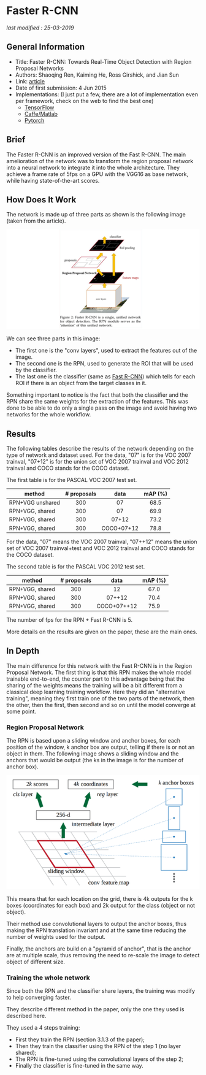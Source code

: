 # Faster R-CNN

_last modified : 25-03-2019_

## General Information

- Title: Faster R-CNN: Towards Real-Time Object Detection with Region Proposal Networks
- Authors: Shaoqing Ren, Kaiming He, Ross Girshick, and Jian Sun
- Link: [article](https://arxiv.org/abs/1506.01497)
- Date of first submission: 4 Jun 2015
- Implementations: (I just put a few, there are a lot of implementation even per framework, check on the web to find the best one)
    - [TensorFlow](https://github.com/endernewton/tf-faster-rcnn)
    - [Caffe/Matlab](https://github.com/ShaoqingRen/faster_rcnn)
    - [Pytorch](https://github.com/jwyang/faster-rcnn.pytorch)

## Brief

The Faster R-CNN is an improved version of the Fast R-CNN. The main amelioration of the network was to transform the region proposal network into a neural network to integrate it into the whole architecture. They achieve a frame rate of 5fps on a GPU with the VGG16 as base network, while having state-of-the-art scores.

## How Does It Work

The network is made up of three parts as shown is the following image (taken from the article).

![Network architecture](https://raw.githubusercontent.com/D3lt4lph4/papers/master/docs/images/imagedetection/fasterrcnn/network.png "Faster R-CNN")

We can see three parts in this image:

- The first one is the "conv layers", used to extract the features out of the image.
- The second one is the RPN, used to generate the ROI that will be used by the classifier.
- The last one is the classifier (same as [Fast R-CNN](https://arxiv.org/abs/1504.08083)) which tells for each ROI if there is an object from the target classes in it.

Something important to notice is the fact that both the classifier and the RPN share the same weights for the extraction of the features. This was done to be able to do only a single pass on the image and avoid having two networks for the whole workflow.

## Results

The following tables describe the results of the network depending on the type of network and dataset used. For the data, "07" is for the VOC 2007 trainval, "07+12" is for the union set of VOC 2007 trainval and VOC 2012 trainval and COCO stands for the COCO dataset.

The first table is for the PASCAL VOC 2007 test set.

| method | # proposals | data | mAP (%) |
|--------|:-----------:|:----:|:-------:|
|RPN+VGG unshared | 300 | 07 | 68.5 |
|RPN+VGG, shared | 300 | 07 | 69.9 |
|RPN+VGG, shared | 300 | 07+12 | 73.2 |
|RPN+VGG, shared | 300 | COCO+07+12 | 78.8 |

For the data, "07" means the VOC 2007 trainval, "07++12" means the union set of VOC 2007 trainval+test and VOC 2012 trainval and COCO stands for the COCO dataset.

The second table is for the PASCAL VOC 2012 test set.

| method | # proposals | data | mAP (%) |
|--------|:-----------:|:----:|:-------:|
| RPN+VGG, shared | 300 | 12 | 67.0 |
| RPN+VGG, shared | 300 | 07++12 | 70.4 |
| RPN+VGG, shared | 300 | COCO+07++12 | 75.9 |

The number of fps for the RPN + Fast R-CNN is 5.

More details on the results are given on the paper, these are the main ones.

## In Depth

The main difference for this network with the Fast R-CNN is in the Region Proposal Network. The first thing is that this RPN makes the whole model trainable end-to-end, the counter part to this advantage being that the sharing of the weights means the training will be a bit different from a classical deep learning training workflow. Here they did an "alternative training", meaning they first train one of the two parts of the network, then the other, then the first, then second and so on until the model converge at some point.

### Region Proposal Network

The RPN is based upon a sliding window and anchor boxes, for each position of the window, k anchor box are output, telling if there is or not an object in them. The following image shows a sliding window and the anchors that would be output (the ks in the image is for the number of anchor box).

![Network anchors](https://raw.githubusercontent.com/D3lt4lph4/papers/master/docs/images/imagedetection/fasterrcnn/anchor.png "Faster R-CNN anchor")

This means that for each location on the grid, there is 4k outputs for the k boxes (coordinates for each box) and 2k output for the class (object or not object). 

Their method use convolutional layers to output the anchor boxes, thus making the RPN translation invariant and at the same time reducing the number of weights used for the output.

Finally, the anchors are build on a "pyramid of anchor", that is the anchor are at multiple scale, thus removing the need to re-scale the image to detect object of different size.

### Training the whole network

Since both the RPN and the classifier share layers, the training was modify to help converging faster.

They describe different method in the paper, only the one they used is described here.

They used a 4 steps training:

- First they train the RPN (section 3.1.3 of the paper);
- Then they train the classifier using the RPN of the step 1 (no layer shared);
- The RPN is fine-tuned using the convolutional layers of the step 2;
- Finally the classifier is fine-tuned in the same way.
